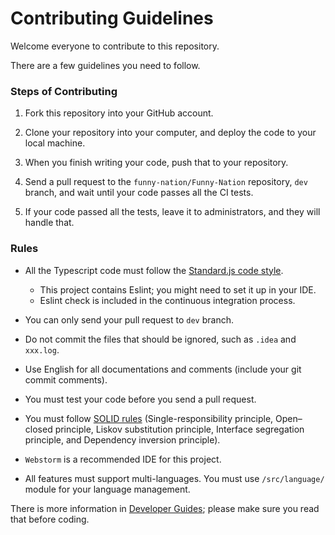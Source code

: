 # Contributing Guidelines

Welcome everyone to contribute to this repository.

There are a few guidelines you need to follow. 

### Steps of Contributing

1. Fork this repository into your GitHub account.

2. Clone your repository into your computer, and deploy the code to your local machine.

3. When you finish writing your code, push that to your repository.

4. Send a pull request to the ```funny-nation/Funny-Nation``` repository, ```dev``` branch, and wait until your code passes all the CI tests.

5. If your code passed all the tests, leave it to administrators, and they will handle that. 

### Rules

* All the Typescript code must follow the [Standard.js code style](https://standardjs.com/rules.html). 
  * This project contains Eslint; you might need to set it up in your IDE. 
  * Eslint check is included in the continuous integration process. 

* You can only send your pull request to ```dev``` branch.

* Do not commit the files that should be ignored, such as ```.idea``` and ```xxx.log```.

* Use English for all documentations and comments (include your git commit comments). 

* You must test your code before you send a pull request. 

* You must follow [SOLID rules](https://www.digitalocean.com/community/conceptual_articles/s-o-l-i-d-the-first-five-principles-of-object-oriented-design) (Single-responsibility principle, Open–closed principle, Liskov substitution principle, Interface segregation principle, and Dependency inversion principle). 

* ```Webstorm``` is a recommended IDE for this project. 

* All features must support multi-languages. You must use ```/src/language/``` module for your language management. 

There is more information in [Developer Guides](docs/developer-guides.md); please make sure you read that before coding. 

